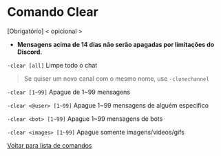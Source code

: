 # Comando Clear

[Obrigatório] < opicional >

- **Mensagens acima de 14 dias não serão apagadas por limitações do Discord.**

`-clear [all]` Limpe todo o chat
> Se quiser um novo canal com o mesmo nome, use `-clonechannel`

`-clear [1~99]` Apague de 1~99 mensagens

`-clear <@user> [1~99]` Apague 1~99 mensagens de alguém especifico

`-clear <bot> [1~99]` Apague 1~99 mensagens de bots

`-clear <images> [1~99]` Apague somente imagens/videos/gifs

[Voltar para lista de comandos](https://github.com/rodycouto/MayaCommands/blob/main/README.md)